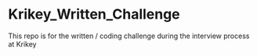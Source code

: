 # Krikey_Written_Challenge
This repo is for the written / coding challenge during the interview process at Krikey
